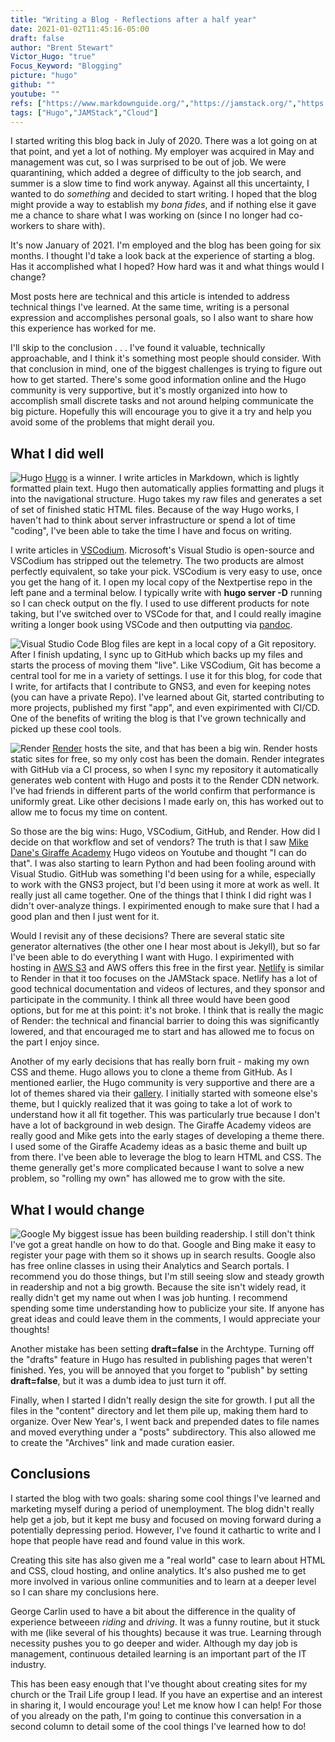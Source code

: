 ```yaml
---
title: "Writing a Blog - Reflections after a half year"
date: 2021-01-02T11:45:16-05:00
draft: false
author: "Brent Stewart"
Victor_Hugo: "true"
Focus_Keyword: "Blogging"
picture: "hugo"
github: ""
youtube: ""
refs: ["https://www.markdownguide.org/","https://jamstack.org/","https://vscodium.com/","https://render.com","https://mikedane.com","https://analytics.google.com/analytics/academy/"]
tags: ["Hugo","JAMStack","Cloud"]
---
```

I started writing this blog back in July of 2020.  There was a lot going on at that point, and yet a lot of nothing.  My employer was acquired in May and management was cut, so I was surprised to be out of job.  We were quarantining, which added a degree of difficulty to the job search, and summer is a slow time to find work anyway.  Against all this uncertainty, I wanted to do _something_ and decided to start writing.  I hoped that the blog might provide a way to establish my _bona fides_, and if nothing else it gave me a chance to share what I was working on (since I no longer had co-workers to share with).

It's now January of 2021.  I'm employed and the blog has been going for six months.  I thought I'd take a look back at the experience of starting a blog.  Has it accomplished what I hoped?  How hard was it and what things would I change?

Most posts here are technical and this article is intended to address technical things I've learned.  At the same time, writing is a personal expression and accomplishes personal goals, so I also want to share how this experience has worked for me.

I'll skip to the conclusion . . . I've found it valuable, technically approachable, and I think it's something most people should consider.  With that conclusion in mind, one of the biggest challenges is trying to figure out how to get started.  There's some good information online and the Hugo community is very supportive, but it's mostly organized into how to accomplish small discrete tasks and not around helping communicate the big picture.  Hopefully this will encourage you to give it a try and help you avoid some of the problems that might derail you.

## What I did well
![Hugo](https://d33wubrfki0l68.cloudfront.net/c38c7334cc3f23585738e40334284fddcaf03d5e/2e17c/images/hugo-logo-wide.svg#floatsmallright)
[Hugo](https://gohugo.io) is a winner.  I write articles in Markdown, which is lightly formatted plain text.  Hugo then automatically applies formatting and plugs it into the navigational structure.  Hugo takes my raw files and generates a set of set of finished static HTML files.  Because of the way Hugo works, I haven't had to think about server infrastructure or spend a lot of time "coding", I've been able to take the time I have and focus on writing.

I write articles in [VSCodium](https://vscodium.com/).  Microsoft's Visual Studio is open-source and VSCodium has stripped out the telemetry.  The two products are almost perfectly equivalent, so take your pick.  VSCodium is very easy to use, once you get the hang of it.  I open my local copy of the Nextpertise repo in the left pane and a terminal below.  I typically write with __hugo server -D__ running so I can check output on the fly.  I used to use different products for note taking, but I've switched over to VSCode for that, and I could really imagine writing a longer book using VSCode and then outputting via [pandoc](/posts/200919_pandoc_improved/).

![Visual Studio Code](https://code.visualstudio.com/assets/images/home-git.svg#floatsmallright)
Blog files are kept in a local copy of a Git repository.  After I finish updating, I sync up to GitHub which backs up my files and starts the process of moving them "live".  Like VSCodium, Git has become a central tool for me in a variety of settings.  I use it for this blog, for code that I write, for artifacts that I contribute to GNS3, and even for keeping notes (you can have a private Repo).  I've learned about Git, started contributing to more projects, published my first "app", and even expirimented with CI/CD.  One of the benefits of writing the blog is that I've grown technically and picked up these cool tools.

![Render](https://dka575ofm4ao0.cloudfront.net/pages-transactional_logos/retina/89884/render-logo-dark3.png#floatsmallleft)
[Render](https://render.com) hosts the site, and that has been a big win.  Render hosts static sites for free, so my only cost has been the domain.  Render integrates with GitHub via a CI process, so when I sync my repository it automatically generates web content with Hugo and posts it to the Render CDN network.  I've had friends in different parts of the world confirm that performance is uniformly great.  Like other decisions I made early on, this has worked out to allow me to focus my time on content.

So those are the big wins: Hugo, VSCodium, GitHub, and Render.  How did I decide on that workflow and set of vendors?  The truth is that I saw [Mike Dane's Giraffe Academy](https://www.mikedane.com/) Hugo videos on Youtube and thought "I can do that".  I was also starting to learn Python and had been fooling around with Visual Studio.  GitHub was something I'd been using for a while, especially to work with the GNS3 project, but I'd been using it more at work as well.  It really just all came together.  One of the things that I think I did right was I didn't over-analyze things.  I expirimented enough to make sure that I had a good plan and then I just went for it.

Would I revisit any of these decisions?  There are several static site generator alternatives (the other one I hear most about is Jekyll), but so far I've been able to do everything I want with Hugo.  I expirimented with hosting in [AWS S3](/posts/200728_s3review/) and AWS offers this free in the first year.  [Netlify](https://www.netlify.com/) is similar to Render in that it too focuses on the JAMStack space.  Netlify has a lot of good technical documentation and videos of lectures, and they sponsor and participate in the community.  I think all three would have been good options, but for me at this point: it's not broke.  I think that is really the magic of Render: the technical and financial barrier to doing this was significantly lowered, and that encouraged me to start and has allowed me to focus on the part I enjoy since.

Another of my early decisions that has really born fruit - making my own CSS and theme.  Hugo allows you to clone a theme from GitHub.  As I mentioned earlier, the Hugo community is very supportive and there are a lot of themes shared via their [gallery](https://themes.gohugo.io/).  I initially started with someone else's theme, but I quickly realized that it was going to take a lot of work to understand how it all fit together.  This was particularly true because I don't have a lot of background in web design.  The Giraffe Academy videos are really good and Mike gets into the early stages of developing a theme there.  I used some of the Giraffe Academy ideas as a basic theme and built up from there.  I've been able to leverage the blog to learn HTML and CSS.  The theme generally get's more complicated because I want to solve a new problem, so "rolling my own" has allowed me to grow with the site. 

## What I would change
![Google](https://www.google.com/images/branding/googlelogo/1x/googlelogo_color_272x92dp.png#floatsmallright)
My biggest issue has been building readership.  I still don't think I've got a great handle on how to do that.  Google and Bing make it easy to register your page with them so it shows up in search results.  Google also has free online classes in using their Analytics and Search portals.  I recommend you do those things, but I'm still seeing slow and steady growth in readership and not a big growth.  Because the site isn't widely read, it really didn't get my name out when I was job hunting.  I recommend spending some time understanding how to publicize your site.  If anyone has great ideas and could leave them in the comments, I would appreciate your thoughts!  

Another mistake has been setting __draft=false__ in the Archtype.  Turning off the "drafts" feature in Hugo has resulted in publishing pages that weren't finished.  Yes, you will be annoyed that you forget to "publish" by setting __draft=false__, but it was a dumb idea to just turn it off.

Finally, when I started I didn't really design the site for growth.  I put all the files in the "content" directory and let them pile up, making them hard to organize.  Over New Year's, I went back and prepended dates to file names and moved everything under a "posts" subdirectory.  This also allowed me to create the "Archives" link and made curation easier.

## Conclusions

I started the blog with two goals: sharing some cool things I've learned and marketing myself during a period of unemployment.  The blog  didn't really help get a job, but it kept me busy and focused on moving forward during a potentially depressing period.  However, I've found it cathartic to write and I hope that people have read and found value in this work.  

Creating this site has also given me a "real world" case to learn about HTML and CSS, cloud hosting, and online analytics.  It's also pushed me to get more involved in various online communities and to learn at a deeper level so I can share my conclusions here.

George Carlin used to have a bit about the difference in the quality of experience betweeen _riding_ and _driving_.  It was a funny routine, but it stuck with me (like several of his thoughts) because it was true.  Learning through necessity pushes you to go deeper and wider.  Although my day job is management, continuous detailed learning is an important part of the IT industry.

This has been easy enough that I've thought about creating sites for my church or the Trail Life group I lead.  If you have an expertise and an interest in sharing it, I would encourage you!  Let me know how I can help!  For those of you already on the path, I'm going to continue this conversation in a second column to detail some of the cool things I've learned how to do!